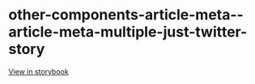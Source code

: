 # other-components-article-meta--article-meta-multiple-just-twitter-story

[View in storybook](https://raw.githack.com/Independent-Digital-News-and-Media-Ltd/standard-pwamp-sb/PR-306-sb/index.html?path=/story/other-components-article-meta--article-meta-multiple-just-twitter-story)